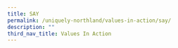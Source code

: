 ```yaml
---
title: SAY
permalink: /uniquely-northland/values-in-action/say/
description: ""
third_nav_title: Values In Action
---
```

